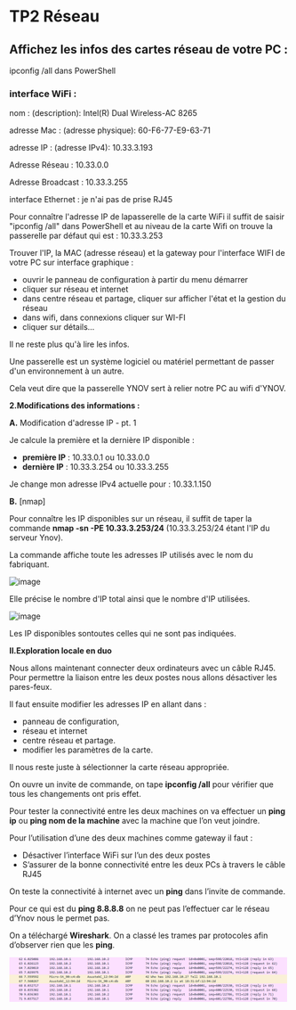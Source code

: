 # TP2 Réseau 
## Affichez les infos des cartes réseau de votre PC :

ipconfig /all dans PowerShell

### interface WiFi :

nom : (description): Intel(R) Dual Wireless-AC 8265

adresse Mac : (adresse physique): 60-F6-77-E9-63-71

adresse IP : (adresse IPv4): 10.33.3.193

Adresse Réseau : 10.33.0.0

Adresse Broadcast : 10.33.3.255

interface Ethernet : je n&#39;ai pas de prise RJ45

Pour connaître l&#39;adresse IP de lapasserelle de la  carte WiFi il suffit de saisir &quot;ipconfig /all&quot; dans PowerShell et au niveau de la carte Wifi on trouve la passerelle par défaut qui est : 10.33.3.253

Trouver l&#39;IP, la MAC (adresse réseau) et la gateway pour l&#39;interface WIFI de votre PC sur interface graphique :

- ouvrir le panneau de configuration à partir du menu démarrer
- cliquer sur réseau et internet
- dans centre réseau et partage, cliquer sur afficher l&#39;état et la gestion du réseau
- dans wifi, dans connexions cliquer sur WI-FI
- cliquer sur détails…

Il ne reste plus qu&#39;à lire les infos.

Une passerelle est un système logiciel ou matériel permettant de passer d&#39;un environnement à un autre.

Cela veut dire que la passerelle YNOV sert à relier notre PC au wifi d&#39;YNOV.

**2.Modifications des informations :**

**A.** Modification d&#39;adresse IP - pt. 1

Je calcule la première et la dernière IP disponible :

- **première IP** : 10.33.0.1 ou 10.33.0.0
- **dernière IP** : 10.33.3.254 ou 10.33.3.255

Je change mon adresse IPv4 actuelle pour : 10.33.1.150

**B.** [nmap]

Pour connaître les IP disponibles sur un réseau, il suffit de taper la commande **nmap -sn -PE 10.33.3.253/24** (10.33.3.253/24 étant l'IP du serveur Ynov).

La commande affiche toute les adresses IP utilisés avec le nom du fabriquant.

![image](https://github.com/ManonFargues/TP-Reseau/blob/master/tp/capture.PNG)

Elle précise le nombre d'IP total ainsi que le nombre d'IP utilisées.

![image](https://github.com/ManonFargues/TP-Reseau/blob/master/tp/capture1.PNG)

Les IP disponibles sontoutes celles qui ne sont pas indiquées.

**II.Exploration locale en duo**

Nous allons maintenant connecter deux ordinateurs avec un câble RJ45. Pour permettre la liaison entre les deux postes nous allons désactiver les pares-feux.

Il faut ensuite modifier les adresses IP en allant dans :
- panneau de configuration,
- réseau et internet
- centre réseau et partage. 
- modifier les paramètres de la carte.

Il nous reste juste à sélectionner la carte réseau appropriée.

On ouvre un invite de commande, on tape **ipconfig /all** pour vérifier que tous les changements ont pris effet. 

Pour tester la connectivité entre les deux machines on va effectuer un **ping ip** ou **ping nom de la machine** avec la machine que l’on veut joindre.

Pour l’utilisation d’une des deux machines comme gateway il faut : 
-    Désactiver l’interface WiFi sur l’un des deux postes
-    S’assurer de la bonne connectivité entre les deux PCs à travers le câble RJ45

On teste la connectivité à internet avec un **ping** dans l’invite de commande.

Pour ce qui est du **ping 8.8.8.8** on ne peut pas l’effectuer car le réseau d’Ynov nous le permet pas.

On a téléchargé **Wireshark**. On a classé les trames par protocoles afin d’observer rien que les **ping**.

![sparkles](./ping.PNG)
